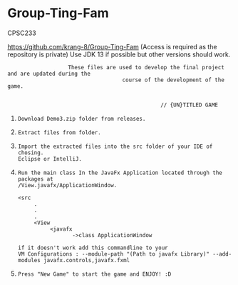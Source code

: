 # Group-Ting-Fam
CPSC233

https://github.com/krang-8/Group-Ting-Fam (Access is required as the repository is private)
Use JDK 13 if possible but other versions should work.

                       These files are used to develop the final project and are updated during the 
                                        course of the development of the game. 


                                                    // {UN}TITLED GAME
       
1.     Download Demo3.zip folder from releases.
2.     Extract files from folder.
3.     Import the extracted files into the src folder of your IDE of chosing.
       Eclipse or IntelliJ.
4.     Run the main class In the JavaFx Application located through the packages at
       /View.javafx/ApplicationWindow.
       
       <src
            .
            .
            .
            <View
                 <javafx
                        ->class ApplicationWindow
                        
       if it doesn't work add this commandline to your 
       VM Configurations : --module-path "(Path to javafx Library)" --add-modules javafx.controls,javafx.fxml
                 
5.     Press "New Game" to start the game and ENJOY! :D
